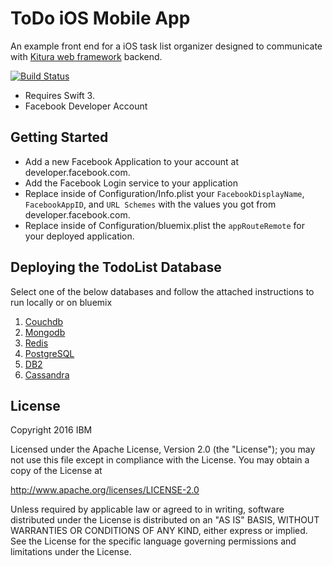 # ToDo iOS Mobile App

An example front end for a iOS task list organizer designed to communicate with [Kitura web framework](https://github.com/IBM-Swift/Kitura) backend.

[![Build Status](https://travis-ci.org/IBM-Swift/TodoList-iOS.svg?branch=master)](https://travis-ci.org/IBM-Swift/TodoList-iOS)

- Requires Swift 3.
- Facebook Developer Account

## Getting Started

- Add a new Facebook Application to your account at developer.facebook.com.
- Add the Facebook Login service to your application
- Replace inside of Configuration/Info.plist your `FacebookDisplayName`, `FacebookAppID`, and `URL Schemes` with the values you got from developer.facebook.com.
- Replace inside of Configuration/bluemix.plist the `appRouteRemote` for your deployed application.

## Deploying the TodoList Database ##

Select one of the below databases and follow the attached instructions to run locally or on bluemix

1. [Couchdb](https://github.com/IBM-Swift/todolist-couchdb)
2. [Mongodb](https://github.com/IBM-Swift/todolist-mongodb)
3. [Redis](https://github.com/IBM-Swift/todolist-redis)
4. [PostgreSQL](https://github.com/IBM-Swift/todolist-postgresql)
5. [DB2](https://github.com/IBM-Swift/todolist-db2)
6. [Cassandra](https://github.com/IBM-Swift/todolist-cassandra)

## License

Copyright 2016 IBM

Licensed under the Apache License, Version 2.0 (the "License"); you may not use this file except in compliance with the License. You may obtain a copy of the License at

http://www.apache.org/licenses/LICENSE-2.0

Unless required by applicable law or agreed to in writing, software distributed under the License is distributed on an "AS IS" BASIS, WITHOUT WARRANTIES OR CONDITIONS OF ANY KIND, either express or implied. See the License for the specific language governing permissions and limitations under the License.
